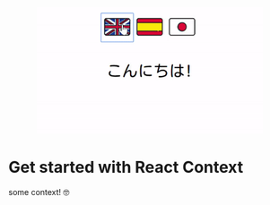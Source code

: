 <p align="center"><img src="src/assets/images/app-capture.gif" width="80%"/></p>

# Get started with React Context

some context! 🤓



